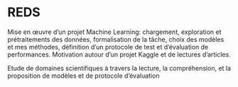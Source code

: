 # REDS
Mise en œuvre d’un projet Machine Learning: chargement, exploration et prétraitements des données,
formalisation de la tâche, choix des modèles et mes méthodes, définition d’un protocole de test et d’évaluation de
performances. Motivation autour d’un projet Kaggle et de lectures d’articles.

Etude de domaines scientifiques à travers la lecture, la compréhension, et la proposition de modèles et de protocole d’évaluation
